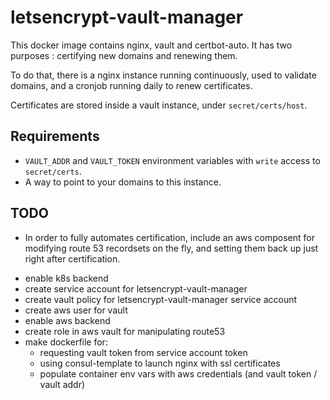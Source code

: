 # letsencrypt-vault-manager

This docker image contains nginx, vault and certbot-auto. It has two purposes : certifying new
domains and renewing them.

To do that, there is a nginx instance running continuously, used to validate domains, and a cronjob
running daily to renew certificates.

Certificates are stored inside a vault instance, under `secret/certs/host`.

## Requirements

* `VAULT_ADDR` and `VAULT_TOKEN` environment variables with `write` access to `secret/certs`.
* A way to point to your domains to this instance.

## TODO

* In order to fully automates certification, include an aws composent for modifying route 53
recordsets on the fly, and setting them back up just right after certification.

- enable k8s backend
- create service account for letsencrypt-vault-manager
- create vault policy for letsencrypt-vault-manager service account
- create aws user for vault
- enable aws backend
- create role in aws vault for manipulating route53
- make dockerfile for:
  - requesting vault token from service account token
  - using consul-template to launch nginx with ssl certificates
  - populate container env vars with aws credentials (and vault token / vault addr)

